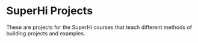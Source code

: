 # SuperHi Projects
 These are projects for the SuperHi courses that teach different methods of building projects and examples.
